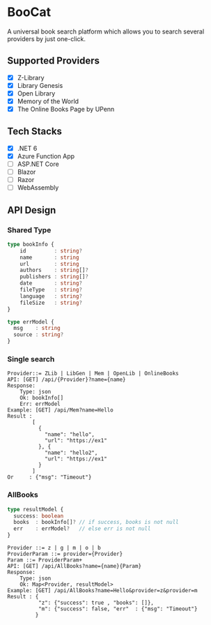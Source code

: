 # BooCat

A universal book search platform which allows you to search several providers by just one-click.

## Supported Providers

- [x] Z-Library
- [x] Library Genesis
- [x] Open Library
- [x] Memory of the World
- [x] The Online Books Page by UPenn

## Tech Stacks

- [x] .NET 6
- [x] Azure Function App
- [ ] ASP.NET Core
- [ ] Blazor
- [ ] Razor
- [ ] WebAssembly

## API Design

### Shared Type

```ts
type bookInfo {
    id         : string?
    name       : string
    url        : string
    authors    : string[]?
    publishers : string[]?
    date       : string?
    fileType   : string?
    language   : string?
    fileSize   : string?
}

type errModel {
  msg    : string
  source : string?
}
```

### Single search

```
Provider::= ZLib | LibGen | Mem | OpenLib | OnlineBooks
API: [GET] /api/{Provider}?name={name}
Response:
    Type: json
    Ok: bookInfo[]
    Err: errModel
Example: [GET] /api/Mem?name=Hello
Result :
        [
          {
            "name": "hello",
            "url": "https://ex1"
          }, {
            "name": "hello2",
            "url": "https://ex1"
          }
        ]
Or     : {"msg": "Timeout"}
```

### AllBooks

```ts
type resultModel {
  success: boolean
  books  : bookInfo[]? // if success, books is not null
  err    : errModel?   // else err is not null
}
```
```
Provider ::= z | g | m | o | b
ProviderParam ::= provider={Provider}
Param ::= ProviderParam+
API: [GET] /api/AllBooks?name={name}{Param}
Response:
    Type: json
    Ok: Map<Provider, resultModel>
Example: [GET] /api/AllBooks?name=Hello&provider=z&provider=m
Result : {
          "z": {"success": true , "books": []},
          "m": {"success": false, "err"  : {"msg": "Timeout"}
         }
```

